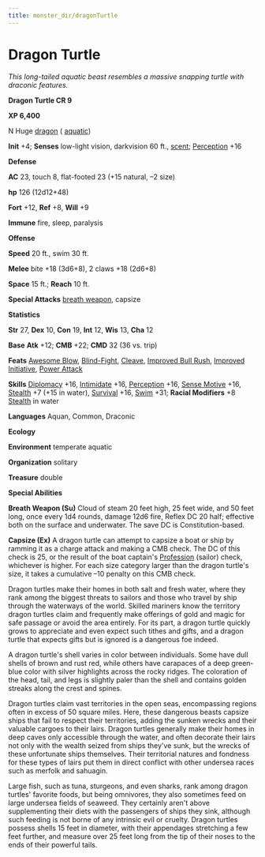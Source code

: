 ```yaml
---
title: monster_dir/dragonTurtle
---
```

# Dragon Turtle

_This long-tailed aquatic beast resembles a massive snapping turtle with draconic features._

**Dragon Turtle CR 9**

**XP 6,400**

N Huge [dragon](creatureTypes#_dragon) ( [aquatic](creatureTypes#_aquatic-subtype))

**Init** +4; **Senses** low-light vision, darkvision 60 ft., [scent](universalMonsterRules#_scent); [Perception](../skill_dir/perception#_perception) +16

**Defense**

**AC** 23, touch 8, flat-footed 23 (+15 natural, –2 size)

**hp** 126 (12d12+48)

**Fort** +12, **Ref** +8, **Will** +9

**Immune** fire, sleep, paralysis

**Offense**

**Speed** 20 ft., swim 30 ft.

**Melee** bite +18 (3d6+8), 2 claws +18 (2d6+8)

**Space** 15 ft.; **Reach** 10 ft.

**Special Attacks** [breath weapon](universalMonsterRules#_breath-weapon), capsize

**Statistics**

**Str** 27, **Dex** 10, **Con** 19, **Int** 12, **Wis** 13, **Cha** 12

**Base**  **Atk** +12; **CMB** +22; **CMD** 32 (36 vs. trip)

**Feats** [Awesome Blow](monsterFeats#_awesome-blow), [Blind-Fight](../feats#_blind-fight), [Cleave](../feats#_cleave), [Improved Bull Rush](../feats#_improved-bull-rush), [Improved Initiative](../feats#_improved-initiative), [Power Attack](../feats#_power-attack)

**Skills** [Diplomacy](../skill_dir/diplomacy#_diplomacy) +16, [Intimidate](../skill_dir/intimidate#_intimidate) +16, [Perception](../skill_dir/perception#_perception) +16, [Sense Motive](../skill_dir/senseMotive#_sense-motive) +16, [Stealth](../skill_dir/stealth#_stealth) +7 (+15 in water), [Survival](../skill_dir/survival#_survival) +16, [Swim](../skill_dir/swim#_swim) +31; **Racial Modifiers** +8 [Stealth](../skill_dir/stealth#_stealth) in water

**Languages** Aquan, Common, Draconic

**Ecology**

**Environment** temperate aquatic

**Organization** solitary

**Treasure** double

**Special Abilities**

**Breath Weapon (Su)** Cloud of steam 20 feet high, 25 feet wide, and 50 feet long, once every 1d4 rounds, damage 12d6 fire, Reflex DC 20 half; effective both on the surface and underwater. The save DC is Constitution-based.

**Capsize (Ex)** A dragon turtle can attempt to capsize a boat or ship by ramming it as a charge attack and making a CMB check. The DC of this check is 25, or the result of the boat captain's [Profession](../skill_dir/profession#_profession) (sailor) check, whichever is higher. For each size category larger than the dragon turtle's size, it takes a cumulative –10 penalty on this CMB check.

Dragon turtles make their homes in both salt and fresh water, where they rank among the biggest threats to sailors and those who travel by ship through the waterways of the world. Skilled mariners know the territory dragon turtles claim and frequently make offerings of gold and magic for safe passage or avoid the area entirely. For its part, a dragon turtle quickly grows to appreciate and even expect such tithes and gifts, and a dragon turtle that expects gifts but is ignored is a dangerous foe indeed.

A dragon turtle's shell varies in color between individuals. Some have dull shells of brown and rust red, while others have carapaces of a deep green-blue color with silver highlights across the rocky ridges. The coloration of the head, tail, and legs is slightly paler than the shell and contains golden streaks along the crest and spines.

Dragon turtles claim vast territories in the open seas, encompassing regions often in excess of 50 square miles. Here, these dangerous beasts capsize ships that fail to respect their territories, adding the sunken wrecks and their valuable cargoes to their lairs. Dragon turtles generally make their homes in deep caves only accessible through the water, and often decorate their lairs not only with the wealth seized from ships they've sunk, but the wrecks of these unfortunate ships themselves. Their territorial natures and fondness for these types of lairs put them in direct conflict with other undersea races such as merfolk and sahuagin.

Large fish, such as tuna, sturgeons, and even sharks, rank among dragon turtles' favorite foods, but being omnivores, they also sometimes feed on large undersea fields of seaweed. They certainly aren't above supplementing their diets with the passengers of ships they sink, although such feeding is not borne of any intrinsic evil or cruelty. Dragon turtles possess shells 15 feet in diameter, with their appendages stretching a few feet further, and measure over 25 feet long from the tip of their noses to the ends of their powerful tails.

